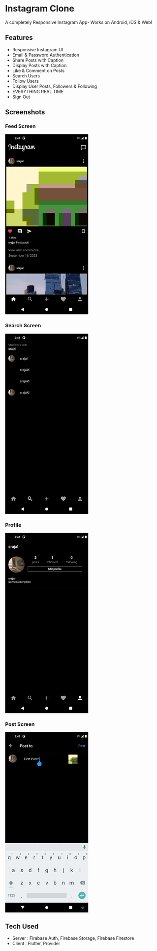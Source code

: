 # Instagram Clone

A completely Responsive Instagram App- Works on Android, iOS & Web!

## Features
* Responsive Instagram UI
* Email & Password Authentication
* Share Posts with Caption
* Display Posts with Caption
* Like & Comment on Posts
* Search Users
* Follow Users
* Display User Posts, Followers & Following
* EVERYTHING REAL TIME
* Sign Out

## Screenshots
### Feed Screen
<img src="https://github.com/SrajalDixit/Instagram-Clone/blob/main/Screenshot_1695805873.png" alt="My Image" width="270" height="585">

### Search Screen
<img src="https://github.com/SrajalDixit/Instagram-Clone/blob/main/Screenshot_1695805882.png" alt="My Image" width="270" height="585">

###  Profile
<img src="https://github.com/SrajalDixit/Instagram-Clone/blob/main/Screenshot_1695805888.png" alt="My Image" width="270" height="585">

### Post Screen
<img src="https://github.com/SrajalDixit/Instagram-Clone/blob/main/Screenshot_1695805920.png" alt="My Image" width="270" height="585">

## Tech Used
* Server : Firebase Auth, Firebase Storage, Firebase Firestore
* Client : Flutter, Provider



